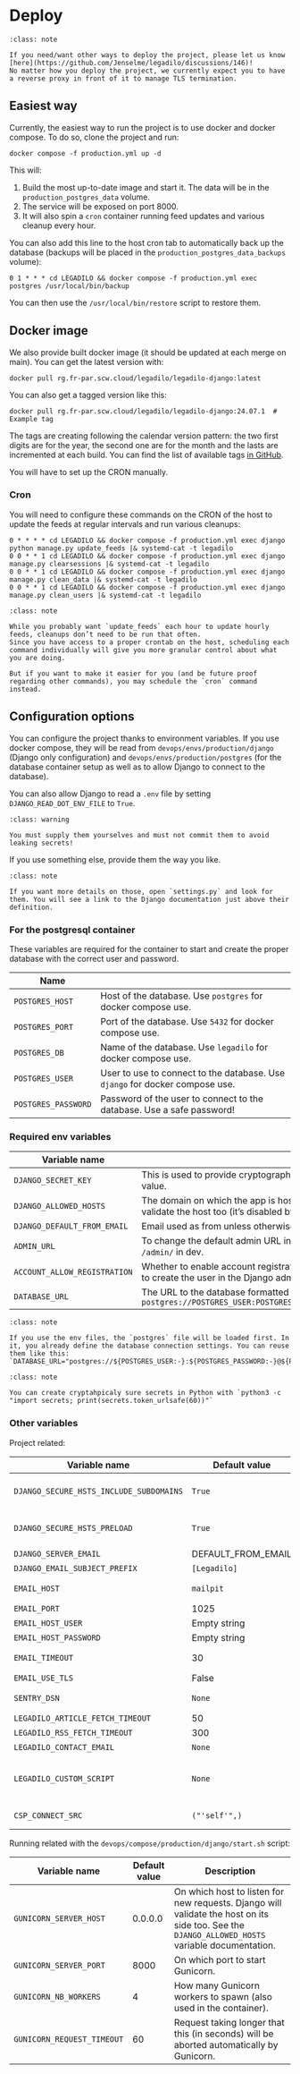 <!--
SPDX-FileCopyrightText: 2023-2025 Legadilo contributors

SPDX-License-Identifier: CC-BY-SA-4.0
-->

# Deploy

```{admonition} Your feedback is welcomed
:class: note

If you need/want other ways to deploy the project, please let us know [here](https://github.com/Jenselme/legadilo/discussions/146)!
No matter how you deploy the project, we currently expect you to have a reverse proxy in front of it to manage TLS termination.
```

## Easiest way

Currently, the easiest way to run the project is to use docker and docker compose. To do so, clone the project and run:

    docker compose -f production.yml up -d

This will:
1. Build the most up-to-date image and start it. The data will be in the `production_postgres_data` volume.
2. The service will be exposed on port 8000.
3. It will also spin a `cron` container running feed updates and various cleanup every hour.

You can also add this line to the host cron tab to automatically back up the database (backups will be placed in the `production_postgres_data_backups` volume):

```
0 1 * * * cd LEGADILO && docker compose -f production.yml exec postgres /usr/local/bin/backup
```

You can then use the `/usr/local/bin/restore` script to restore them.


## Docker image

We also provide built docker image (it should be updated at each merge on main). You can get the latest version with:

    docker pull rg.fr-par.scw.cloud/legadilo/legadilo-django:latest

You can also get a tagged version like this:

    docker pull rg.fr-par.scw.cloud/legadilo/legadilo-django:24.07.1  # Example tag

The tags are creating following the calendar version pattern: the two first digits are for the year, the second one are for the month and the lasts are incremented at each build. You can find the list of available tags [in GitHub](https://github.com/Jenselme/legadilo/tags).

You will have to set up the CRON manually.

### Cron

You will need to configure these commands on the CRON of the host to update the feeds at regular intervals and run various cleanups:

```
0 * * * * cd LEGADILO && docker compose -f production.yml exec django python manage.py update_feeds |& systemd-cat -t legadilo
0 0 * * 1 cd LEGADILO && docker compose -f production.yml exec django manage.py clearsessions |& systemd-cat -t legadilo
0 0 * * 1 cd LEGADILO && docker compose -f production.yml exec django manage.py clean_data |& systemd-cat -t legadilo
0 0 * * 1 cd LEGADILO && docker compose -f production.yml exec django manage.py clean_users |& systemd-cat -t legadilo
```

```{admonition} Why not use the cron command?
:class: note

While you probably want `update_feeds` each hour to update hourly feeds, cleanups don’t need to be run that often.
Since you have access to a proper crontab on the host, scheduling each command individually will give you more granular control about what you are doing.

But if you want to make it easier for you (and be future proof regarding other commands), you may schedule the `cron` command instead. 
```


## Configuration options

You can configure the project thanks to environment variables.
If you use docker compose, they will be read from `devops/envs/production/django` (Django only configuration) and `devops/envs/production/postgres` (for the database container setup as well as to allow Django to connect to the database).

You can also allow Django to read a `.env` file by setting `DJANGO_READ_DOT_ENV_FILE` to `True`.

```{admonition} These file are not tracked by git
:class: warning

You must supply them yourselves and must not commit them to avoid leaking secrets!
```

If you use something else, provide them the way you like.

```{admonition} More details
:class: note

If you want more details on those, open `settings.py` and look for them. You will see a link to the Django documentation just above their definition.
```

### For the postgresql container

These variables are required for the container to start and create the proper database with the correct user and password.

| Name                |                                                                              |
|---------------------|------------------------------------------------------------------------------|
| `POSTGRES_HOST`     | Host of the database. Use `postgres` for docker compose use.                 |
| `POSTGRES_PORT`     | Port of the database. Use `5432` for docker compose use.                     |
| `POSTGRES_DB`       | Name of the database. Use `legadilo` for docker compose use.                 |
| `POSTGRES_USER`     | User to use to connect to the database. Use `django` for docker compose use. |
| `POSTGRES_PASSWORD` | Password of the user to connect to the database. Use a safe password!        |


### Required env variables

| Variable name                | Description                                                                                                                                                                      |
|------------------------------|----------------------------------------------------------------------------------------------------------------------------------------------------------------------------------|
| `DJANGO_SECRET_KEY`          | This is used to provide cryptographic signing, should be set to a unique, unpredictable value.                                                                                   |
| `DJANGO_ALLOWED_HOSTS`       | The domain on which the app is hosted and from which traffic is allowed. Gunicorn can validate the host too (it’s disabled by default). See the `GUNICORN_SERVER_HOST` variable. |
| `DJANGO_DEFAULT_FROM_EMAIL`  | Email used as from unless otherwise specified.                                                                                                                                   |
| `ADMIN_URL`                  | To change the default admin URL in production for security reason. Will default to `/admin/` in dev.                                                                             |
| `ACCOUNT_ALLOW_REGISTRATION` | Whether to enable account registration on the instance or not. If disabled, you will have to create the user in the Django admin or with the CLI.                                |
| `DATABASE_URL`               | The URL to the database formatted like this: `postgres://POSTGRES_USER:POSTGRES_PASSWORD@POSTGRES_HOST:POSTGRES_PORT/POSTGRES_DB`                                                |

```{admonition} DATABASE_URL
:class: note

If you use the env files, the `postgres` file will be loaded first. In it, you already define the database connection settings. You can reuse them like this:
`DATABASE_URL="postgres://${POSTGRES_USER:-}:${POSTGRES_PASSWORD:-}@${POSTGRES_HOST:-}:${POSTGRES_PORT:-}/${POSTGRES_DB:-}"`
```


```{admonition} Creating secrets
:class: note

You can create cryptahpicaly sure secrets in Python with `python3 -c "import secrets; print(secrets.token_urlsafe(60))"`
```

### Other variables

Project related:

| Variable name                           | Default value      | Description                                                                                                                                                                                                    |
|-----------------------------------------|--------------------|----------------------------------------------------------------------------------------------------------------------------------------------------------------------------------------------------------------|
| `DJANGO_SECURE_HSTS_INCLUDE_SUBDOMAINS` | `True`             | See https://docs.djangoproject.com/en/dev/ref/settings/#secure-hsts-include-subdomains                                                                                                                         |
| `DJANGO_SECURE_HSTS_PRELOAD`            | `True`             | See https://docs.djangoproject.com/en/dev/ref/settings/#secure-hsts-preload                                                                                                                                    |
| `DJANGO_SERVER_EMAIL`                   | DEFAULT_FROM_EMAIL | The email address that error messages come from.                                                                                                                                                               |
| `DJANGO_EMAIL_SUBJECT_PREFIX`           | `[Legadilo]`       | Each email will be prefixed by this.                                                                                                                                                                           |
| `EMAIL_HOST`                            | `mailpit`          | On which host to connect to send an email. Leave the default to not send in production                                                                                                                         |
| `EMAIL_PORT`                            | 1025               | On which port to connect to send an email.                                                                                                                                                                     |
| `EMAIL_HOST_USER`                       | Empty string       | Username to use for the SMTP server defined in `EMAIL_HOST`                                                                                                                                                    |
| `EMAIL_HOST_PASSWORD`                   | Empty string       | The password associated with the above username                                                                                                                                                                |
| `EMAIL_TIMEOUT`                         | 30                 | Max time to wait for when trying to send an email before failing.                                                                                                                                              |
| `EMAIL_USE_TLS`                         | False              | Whether to use TLS to send email with SMTP                                                                                                                                                                     |
| `SENTRY_DSN`                            | `None`             | To enable error monitoring with Sentry (leave empty to leave it deactivated).                                                                                                                                  |
| `LEGADILO_ARTICLE_FETCH_TIMEOUT`        | 50                 | The fetch timeout when fetching articles in seconds.                                                                                                                                                           |
| `LEGADILO_RSS_FETCH_TIMEOUT`            | 300                | The fetch timeout when fetching feeds in seconds.                                                                                                                                                              |
| `LEGADILO_CONTACT_EMAIL`                | `None`             | The contact email to display to authenticated user.                                                                                                                                                            |
| `LEGADILO_CUSTOM_SCRIPT`                | `None`             | To inject an extra script (typically a visitor tracker) to the site. Must a JSON mapping of attribute to value like this: `{"src": "https://plausible.io"}`.<br>Nonce and `defer` will be added automatically. |
| `CSP_CONNECT_SRC`                       | `("'self'",)`      | To change the default `connect-src` of the CSP.<br>Must be like `"'self',https://plausible.io/"`                                                                                                               |

Running related with the `devops/compose/production/django/start.sh` script:

| Variable name              | Default value | Description                                                                                                                                     |
|----------------------------|---------------|-------------------------------------------------------------------------------------------------------------------------------------------------|
| `GUNICORN_SERVER_HOST`     | 0.0.0.0       | On which host to listen for new requests. Django will validate the host on its side too. See the `DJANGO_ALLOWED_HOSTS` variable documentation. |
| `GUNICORN_SERVER_PORT`     | 8000          | On which port to start Gunicorn.                                                                                                                |
| `GUNICORN_NB_WORKERS`      | 4             | How many Gunicorn workers to spawn (also used in the container).                                                                                |
| `GUNICORN_REQUEST_TIMEOUT` | 60            | Request taking longer that this (in seconds) will be aborted automatically by Gunicorn.                                                         |
